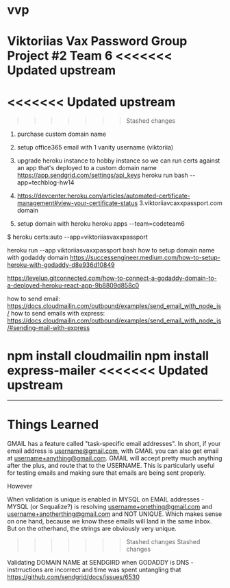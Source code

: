 # vvp

Viktoriias Vax Password Group Project #2 Team 6
<<<<<<< Updated upstream
=======
<<<<<<< Updated upstream
=======

> > > > > > > Stashed changes

1. purchase custom domain name
2. setup office365 email with 1 vanity username (viktoriia)
3. upgrade heroku instance to hobby instance so we can run certs against an app that's deployed to a custom domain name
   https://app.sendgrid.com/settings/api_keys
   heroku run bash --app=techblog-hw14

4. https://devcenter.heroku.com/articles/automated-certificate-management#view-your-certificate-status
   3.viktoriiavcaxxpassport.com domain
5. setup domain with heroku
   heroku apps --team=codeteam6

$ heroku certs:auto --app=viktoriiasvaxxpassport

heroku run --app viktoriiasvaxxpassport bash
how to setup domain name with godaddy domain
https://successengineer.medium.com/how-to-setup-heroku-with-godaddy-d8e936d10849

https://levelup.gitconnected.com/how-to-connect-a-godaddy-domain-to-a-deployed-heroku-react-app-9b8809d858c0

how to send email: https://docs.cloudmailin.com/outbound/examples/send_email_with_node_js/
how to send emails with express: https://docs.cloudmailin.com/outbound/examples/send_email_with_node_js/#sending-mail-with-express

npm install cloudmailin
npm install express-mailer
<<<<<<< Updated upstream
=======

---

# Things Learned

GMAIL has a feature called "task-specific email addresses". In short, if your email address is username@gmail.com, with GMAIL you can also get email at username+anything@gmail.com. GMAIL will accept pretty much anything after the plus, and route that to the USERNAME. This is particularly useful for testing emails and making sure that emails are being sent properly.

However

When validation is unique is enabled in MYSQL on EMAIL addresses - MYSQL (or Sequalize?) is resolving username+onething@gmail.com and username+anotherthing@gmail.com and NOT UNIQUE. Which makes sense on one hand, because we know these emails will land in the same inbox. But on the otherhand, the strings are obviously very unique.

> > > > > > > Stashed changes
> > > > > > > Stashed changes

Validating DOMAIN NAME at SENDGIRD when GODADDY is DNS - instrructions are incorrect and time was spent untangling that
https://github.com/sendgrid/docs/issues/6530

